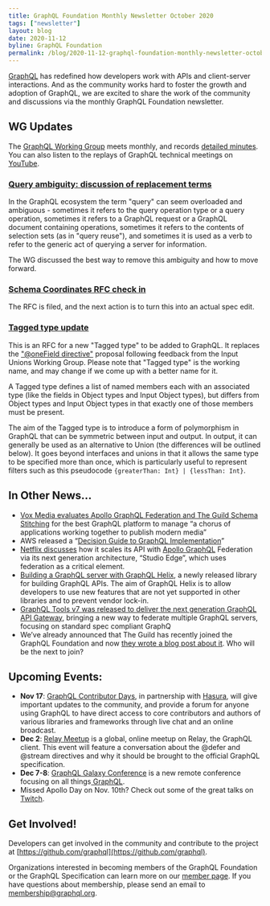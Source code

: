 ```yaml
---
title: GraphQL Foundation Monthly Newsletter October 2020
tags: ["newsletter"]
layout: blog
date: 2020-11-12
byline: GraphQL Foundation
permalink: /blog/2020-11-12-graphql-foundation-monthly-newsletter-october-2020
---
```


[GraphQL](https://graphql.org/) has redefined how developers work with APIs and client-server interactions. And as the community works hard to foster the growth and adoption of GraphQL, we are excited to share the work of the community and discussions via the monthly GraphQL Foundation newsletter.

## WG Updates

The [GraphQL Working Group](https://github.com/graphql/graphql-wg) meets monthly, and records [detailed minutes](https://github.com/graphql/graphql-wg/blob/master/notes/2020-10-01.md). You can also listen to the replays of GraphQL technical meetings on [YouTube](https://youtube.graphql.org).

### [Query ambiguity: discussion of replacement terms](https://github.com/graphql/graphql-spec/issues/715)

In the GraphQL ecosystem the term "query" can seem overloaded and ambiguous - sometimes it refers to the query operation type or a query operation, sometimes it refers to a GraphQL request or a GraphQL document containing operations, sometimes it refers to the contents of selection sets (as in "query reuse"), and sometimes it is used as a verb to refer to the generic act of querying a server for information.

The WG discussed the best way to remove this ambiguity and how to move forward.

### [Schema Coordinates RFC check in](https://github.com/graphql/graphql-spec/pull/746)

The RFC is filed, and the next action is to turn this into an actual spec edit.

### [Tagged type update](https://github.com/graphql/graphql-spec/pull/733)

This is an RFC for a new "Tagged type" to be added to GraphQL. It replaces the ["@oneField directive"](https://github.com/graphql/graphql-spec/pull/586) proposal following feedback from the Input Unions Working Group. Please note that "Tagged type" is the working name, and may change if we come up with a better name for it.

A Tagged type defines a list of named members each with an associated type (like the fields in Object types and Input Object types), but differs from Object types and Input Object types in that exactly one of those members must be present.

The aim of the Tagged type is to introduce a form of polymorphism in GraphQL that can be symmetric between input and output. In output, it can generally be used as an alternative to Union (the differences will be outlined below). It goes beyond interfaces and unions in that it allows the same type to be specified more than once, which is particularly useful to represent filters such as this pseudocode `{greaterThan: Int} | {lessThan: Int}`.

## In Other News...

- [Vox Media evaluates Apollo GraphQL Federation and The Guild Schema Stitching](https://product.voxmedia.com/2020/11/2/21494865/to-federate-or-stitch-a-graphql-gateway-revisited) for the best GraphQL platform to manage “a chorus of applications working together to publish modern media”
- AWS released a “[Decision Guide to GraphQL Implementation](https://aws.amazon.com/graphql/guide/)”
- [Netflix discusses](https://netflixtechblog.com/how-netflix-scales-its-api-with-graphql-federation-part-1-ae3557c187e2) how it scales its API with [Apollo GraphQL](https://www.apollographql.com/) Federation via its next generation architecture, “Studio Edge”, which uses federation as a critical element.
- [Building a GraphQL server with GraphQL Helix](https://dev.to/danielrearden/building-a-graphql-server-with-graphql-helix-2k44), a newly released library for building GraphQL APIs. The aim of GraphQL Helix is to allow developers to use new features that are not yet supported in other libraries and to prevent vendor lock-in.
- [GraphQL Tools v7 was released to deliver the next generation GraphQL API Gateway](https://the-guild.dev/blog/graphql-tools-v7), bringing a new way to federate multiple GraphQL servers, focusing on standard spec compliant GraphQ
- We’ve already announced that The Guild has recently joined the GraphQL Foundation and now [they wrote a blog post about it](https://the-guild.dev/blog/joining-graphql-foundation). Who will be the next to join?

## Upcoming Events:

- **Nov 17**: [GraphQL Contributor Days](https://www.graphql-meetup.com/#/graphql-contributor-days-november-2020), in partnership with [Hasura](https://hasura.io/), will give important updates to the community, and provide a forum for anyone using GraphQL to have direct access to core contributors and authors of various libraries and frameworks through live chat and an online broadcast.
- **Dec 2**: [Relay Meetup](https://relaymeetup.com/) is a global, online meetup on Relay, the GraphQL client. This event will feature a conversation about the @defer and @stream directives and why it should be brought to the official GraphQL specification.
- **Dec 7-8**: [GraphQL Galaxy Conference](https://graphqlgalaxy.com) is a new remote conference focusing on all things[ GraphQL](https://twitter.com/search?q=%23GraphQL&src=hashtag_click).
- Missed Apollo Day on Nov. 10th? Check out some of the great talks on [Twitch](https://www.twitch.tv/apollographql).

## Get Involved!

Developers can get involved in the community and contribute to the project at [https://github.com/graphql](https://github.com/graphql).

Organizations interested in becoming members of the GraphQL Foundation or the GraphQL Specification can learn more on our [member page](/foundation/join). If you have questions about membership, please send an email to [membership@graphql.org](mailto:membership@graphql.org).
